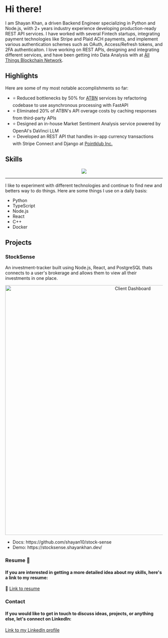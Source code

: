 # Hi there!

I am Shayan Khan, a driven Backend Engineer specializing in Python and Node.js, wiith 2+ years industry experience developing production-ready REST API services. I have worked with several Fintech startups, integrating payment technologies like Stripe and Plaid ACH payments, and implement various authentication schemes such as OAuth, Access/Refresh tokens, and 2FA authenticaiton. I love working on REST APIs, designing and integrating different services, and have been getting into Data Analysis with at [All Things Blockchain Network](https://www.atbn.io/). 

## Highlights 
Here are some of my most notable accomplishments so far:
- ⭐ Reduced bottlenecks by 50% for [ATBN](https://atbn.io/) services by refactoring codebase to use asynchronous processing with FastAPI
- ⭐ Eliminated 20% of ATBN's API overage costs by caching responses from third-party APIs
- ⭐ Designed an in-house Market Sentiment Analysis service powered by OpenAI's DaVinci LLM
- :star: Developed an REST API that handles in-app currency transactions with Stripe Connect and Django at [Pointklub Inc.](https://www.pointklub.com/)

## Skills
<div align="center">
  <img src="https://skillicons.dev/icons?i=c,cpp,python,django,flask,fastapi,ts,nodejs,express,react,aws,docker,redis">  
</div>
<hr/>
<p>I like to experiment with different technologies and continue to find new and betters way to do things. Here are some things I use on a daily basis: </p>
<ul>
  <li>Python</li>
  <li>TypeScript</li>
  <li>Node.js</li>
  <li>React</li>
  <li>C++</li>
  <li>Docker</li>
</ul>

## Projects
  ### StockSense
  An investment-tracker built using Node.js, React, and PostgreSQL thats connects to a user's brokerage and allows them to view all their investments in one place.
  <p align="center">
	  <img width="800" alt="Client Dashboard" src="https://github.com/shayan10/stock-sense/assets/13281021/f52b9252-4fbb-4b5f-a006-ffe55552b395">	
  </p>
  <ul>
    <li>Docs: https://github.com/shayan10/stock-sense</li>
    <li>Demo: https://stocksense.shayankhan.dev/</li>
  </ul>

### Resume 📄
#### If you are interested in getting a more detailed idea about my skills, here's a link to my resume:
🔗 [Link to resume](https://drive.google.com/file/d/1Lf2cDC5_VtUQto5YVXcZzTuqVm2bwjhx/view?usp=sharing)

### Contact
#### If you would like to get in touch to discuss ideas, projects, or anything else, let's connect on LinkedIn:
[Link to my LinkedIn profile](https://www.linkedin.com/in/shayankhan283/)
